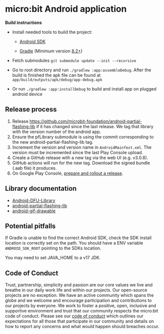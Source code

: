 # micro:bit Android application

**Build instructions**

- Install needed tools to build the project:

  - [Android SDK](http://developer.android.com/sdk/index.html)

  - [Gradle](https://gradle.org/gradle-download/) (Minimum version [8.2+](https://developer.android.com/studio/releases/gradle-plugin.html#updating-gradle))

- Fetch submodules `git submodule update --init --recursive`

- Go to root directory and run `./gradlew :app:assembleDebug`. After the build is finished the apk file can be found at `app/build/outputs/apk/debug/app-debug.apk`

- Or run `./gradlew :app:installDebug` to build and install app on plugged android device

## Release process

1. Release https://github.com/microbit-foundation/android-partial-flashing-lib if it has changed since the last release. We tag that library with the version number of the android app.
2. Ensure the pfLibrary submodule is using the commit corresponding to the new android-partial-flashing-lib tag.
3. Increment the version and version name in `AndroidMainfest.xml`. The version must be incremented since the last Play Console upload.
4. Create a GitHub release with a new tag via the web UI (e.g. v3.0.8).
5. GitHub actions will run for the new tag. Download the signed bundle (.aab file) it produces.
6. On Google Play Console, [prepare and rollout a release](https://support.google.com/googleplay/android-developer/answer/9859348?sjid=11332869603726103611-EU).

## Library documentation

- [Android-DFU-Library](https://github.com/NordicSemiconductor/Android-DFU-Library)
- [android-partial-flashing-lib](https://github.com/microbit-foundation/android-partial-flashing-lib)
- [android-gif-drawable](https://github.com/koral--/android-gif-drawable)

## Potential pitfalls

If Gradle is unable to find the correct Android SDK, check the SDK install location is correctly set on the path.
You should have a ENV variable `ANDROID_SDK_ROOT` pointing to the SDKs location.

You may need to set JAVA_HOME to a v17 JDK.

## Code of Conduct

Trust, partnership, simplicity and passion are our core values we live and breathe in our daily work life and within our projects. Our open-source projects are no exception. We have an active community which spans the globe and we welcome and encourage participation and contributions to our projects by everyone. We work to foster a positive, open, inclusive and supportive environment and trust that our community respects the micro:bit code of conduct. Please see our [code of conduct](https://microbit.org/safeguarding/) which outlines our expectations for all those that participate in our community and details on how to report any concerns and what would happen should breaches occur.
